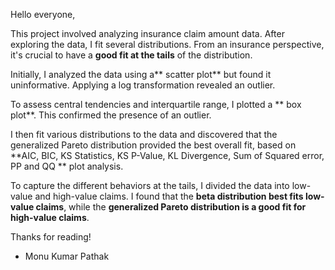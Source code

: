 Hello everyone,

This project involved analyzing insurance claim amount data. After exploring the data, I fit several distributions. From an insurance perspective, it's crucial to have a **good fit at the tails** of the distribution.

Initially, I analyzed the data using a** scatter plot** but found it uninformative. Applying a log transformation revealed an outlier.

To assess central tendencies and interquartile range, I plotted a ** box plot**. This confirmed the presence of an outlier.

I then fit various distributions to the data and discovered that the generalized Pareto distribution provided the best overall fit, based on **AIC, BIC, KS Statistics, KS P-Value, KL Divergence, Sum of Squared error, PP and QQ ** plot analysis.

To capture the different behaviors at the tails, I divided the data into low-value and high-value claims. I found that the **beta distribution best fits low-value claims**, while the **generalized Pareto distribution is a good fit for high-value claims**.

Thanks for reading!

- Monu Kumar Pathak






